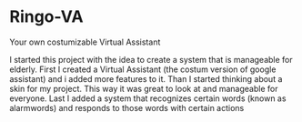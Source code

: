 # Ringo-VA
Your own costumizable Virtual Assistant

I started this project with the idea to create a system that is manageable for elderly.
First I created a Virtual Assistant (the costum version of google assistant) and i added more features to it. 
Than I started thinking about a skin for my project. This way it was great to look at and manageable for everyone.
Last I added a system that recognizes certain words (known as alarmwords) and responds to those words with certain actions